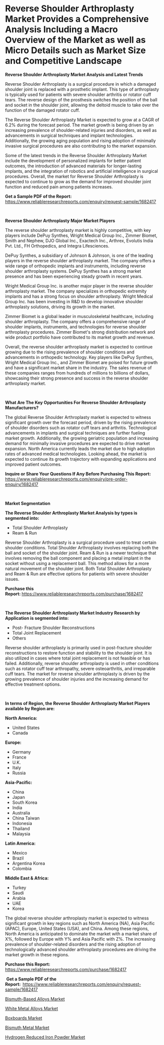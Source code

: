 <p><h1>Reverse Shoulder Arthroplasty Market Provides a Comprehensive Analysis Including a Macro Overview of the Market as well as Micro Details such as Market Size and Competitive Landscape</h1></p><p><strong>Reverse Shoulder Arthroplasty Market Analysis and Latest Trends</strong></p>
<p><p>Reverse Shoulder Arthroplasty is a surgical procedure in which a damaged shoulder joint is replaced with a prosthetic implant. This type of arthroplasty is typically used for patients with severe shoulder arthritis or rotator cuff tears. The reverse design of the prosthesis switches the position of the ball and socket in the shoulder joint, allowing the deltoid muscle to take over the function of the damaged rotator cuff.</p><p>The Reverse Shoulder Arthroplasty Market is expected to grow at a CAGR of 6.2% during the forecast period. The market growth is being driven by an increasing prevalence of shoulder-related injuries and disorders, as well as advancements in surgical techniques and implant technologies. Additionally, the growing aging population and rising adoption of minimally invasive surgical procedures are also contributing to the market expansion.</p><p>Some of the latest trends in the Reverse Shoulder Arthroplasty Market include the development of personalized implants for better patient outcomes, the introduction of advanced materials for longer-lasting implants, and the integration of robotics and artificial intelligence in surgical procedures. Overall, the market for Reverse Shoulder Arthroplasty is expected to continue to grow as the demand for improved shoulder joint function and reduced pain among patients increases.</p></p>
<p><strong>Get a Sample PDF of the Report:&nbsp;</strong> <a href="https://www.reliableresearchreports.com/enquiry/request-sample/1682417">https://www.reliableresearchreports.com/enquiry/request-sample/1682417</a></p>
<p>&nbsp;</p>
<p><strong>Reverse Shoulder Arthroplasty Major Market Players</strong></p>
<p><p>The reverse shoulder arthroplasty market is highly competitive, with key players include DePuy Synthes, Wright Medical Group Inc., Zimmer Biomet, Smith and Nephew, DJO Global Inc., Exactech Inc., Arthrex, Evolutis India Pvt. Ltd., FH Orthopedics, and Integra Lifesciences.</p><p>DePuy Synthes, a subsidiary of Johnson & Johnson, is one of the leading players in the reverse shoulder arthroplasty market. The company offers a wide range of orthopedic implants and instruments, including reverse shoulder arthroplasty systems. DePuy Synthes has a strong market presence and has been experiencing steady growth in recent years. </p><p>Wright Medical Group Inc. is another major player in the reverse shoulder arthroplasty market. The company specializes in orthopedic extremity implants and has a strong focus on shoulder arthroplasty. Wright Medical Group Inc. has been investing in R&D to develop innovative shoulder arthroplasty solutions, driving its growth in the market.</p><p>Zimmer Biomet is a global leader in musculoskeletal healthcare, including shoulder arthroplasty. The company offers a comprehensive range of shoulder implants, instruments, and technologies for reverse shoulder arthroplasty procedures. Zimmer Biomet's strong distribution network and wide product portfolio have contributed to its market growth and revenue.</p><p>Overall, the reverse shoulder arthroplasty market is expected to continue growing due to the rising prevalence of shoulder conditions and advancements in orthopedic technology. Key players like DePuy Synthes, Wright Medical Group Inc., and Zimmer Biomet are poised for future growth and have a significant market share in the industry. The sales revenue of these companies ranges from hundreds of millions to billions of dollars, showcasing their strong presence and success in the reverse shoulder arthroplasty market.</p></p>
<p>&nbsp;</p>
<p><strong>What Are The Key Opportunities For Reverse Shoulder Arthroplasty Manufacturers?</strong></p>
<p><p>The global Reverse Shoulder Arthroplasty market is expected to witness significant growth over the forecast period, driven by the rising prevalence of shoulder disorders such as rotator cuff tears and arthritis. Technological advancements in implants and surgical techniques are further fueling market growth. Additionally, the growing geriatric population and increasing demand for minimally invasive procedures are expected to drive market expansion. North America currently leads the market due to high adoption rates of advanced medical technologies. Looking ahead, the market is expected to continue its growth trajectory with expanding applications and improved patient outcomes.</p></p>
<p><strong>Inquire or Share Your Questions If Any Before Purchasing This Report:</strong> <a href="https://www.reliableresearchreports.com/enquiry/pre-order-enquiry/1682417">https://www.reliableresearchreports.com/enquiry/pre-order-enquiry/1682417</a></p>
<p>&nbsp;</p>
<p><strong>Market Segmentation</strong></p>
<p><strong>The Reverse Shoulder Arthroplasty Market Analysis by types is segmented into:</strong></p>
<p><ul><li>Total Shoulder Arthroplasty</li><li>Ream & Run</li></ul></p>
<p><p>Reverse Shoulder Arthroplasty is a surgical procedure used to treat certain shoulder conditions. Total Shoulder Arthroplasty involves replacing both the ball and socket of the shoulder joint. Ream & Run is a newer technique that involves removing the ball component and placing a metal implant in the socket without using a replacement ball. This method allows for a more natural movement of the shoulder joint. Both Total Shoulder Arthroplasty and Ream & Run are effective options for patients with severe shoulder issues.</p></p>
<p><strong>Purchase this Report:&nbsp;</strong><a href="https://www.reliableresearchreports.com/purchase/1682417">https://www.reliableresearchreports.com/purchase/1682417</a></p>
<p>&nbsp;</p>
<p><strong>The Reverse Shoulder Arthroplasty Market Industry Research by Application is segmented into:</strong></p>
<p><ul><li>Post- Fracture Shoulder Reconstructions</li><li>Total Joint Replacement</li><li>Others</li></ul></p>
<p><p>Reverse shoulder arthroplasty is primarily used in post-fracture shoulder reconstructions to restore function and stability to the shoulder joint. It is also utilized in cases where total joint replacement is not feasible or has failed. Additionally, reverse shoulder arthroplasty is used in other conditions such as rotator cuff tear arthropathy, severe osteoarthritis, and irreparable cuff tears. The market for reverse shoulder arthroplasty is driven by the growing prevalence of shoulder injuries and the increasing demand for effective treatment options.</p></p>
<p>&nbsp;</p>
<p><strong>In terms of Region, the Reverse Shoulder Arthroplasty Market Players available by Region are:</strong></p>
<p>
    <p> <strong> North America: </strong>
        <ul>
            <li>United States</li>
            <li>Canada</li>
        </ul>
        </p> 
    <p> <strong> Europe: </strong>
        <ul>
            <li>Germany</li>
            <li>France</li>
            <li>U.K.</li>
            <li>Italy</li>
            <li>Russia</li>
        </ul>
        </p> 
    <p> <strong> Asia-Pacific: </strong>
        <ul>
            <li>China</li>
            <li>Japan</li>
            <li>South Korea</li>
            <li>India</li>
            <li>Australia</li>
            <li>China Taiwan</li>
            <li>Indonesia</li>
            <li>Thailand</li>
            <li>Malaysia</li>
        </ul>
        </p> 
    <p> <strong> Latin America: </strong>
        <ul>
            <li>Mexico</li>
            <li>Brazil</li>
            <li>Argentina Korea</li>
            <li>Colombia</li>
        </ul>
        </p> 
    <p> <strong> Middle East & Africa: </strong>
        <ul>
            <li>Turkey</li>
            <li>Saudi</li>
            <li>Arabia</li>
            <li>UAE</li>
            <li>Korea</li>
        </ul>
    </p>
    </p>
<p><p>The global reverse shoulder arthroplasty market is expected to witness significant growth in key regions such as North America (NA), Asia Pacific (APAC), Europe, United States (USA), and China. Among these regions, North America is anticipated to dominate the market with a market share of X%, followed by Europe with Y% and Asia Pacific with Z%. The increasing prevalence of shoulder-related disorders and the rising adoption of technologically advanced shoulder arthroplasty procedures are driving the market growth in these regions.</p></p>
<p><strong>Purchase this Report: </strong><a href="https://www.reliableresearchreports.com/purchase/1682417">https://www.reliableresearchreports.com/purchase/1682417</a></p>
<p>&nbsp;<strong>Get a Sample PDF of the Report:&nbsp;&nbsp;</strong><a href="https://www.reliableresearchreports.com/enquiry/request-sample/1682417">https://www.reliableresearchreports.com/enquiry/request-sample/1682417</a></p>
<p><strong></strong></p>
<p><p><a href="https://github.com/nicoletavirag/Market-Research-Report-List-2/blob/main/bismuth-based-alloys-market.md">Bismuth-Based Alloys Market</a></p><p><a href="https://github.com/redneck06/Market-Research-Report-List-2/blob/main/white-metal-alloys-market.md">White Metal Alloys Market</a></p><p><a href="https://github.com/RoccoManning/Market-Research-Report-List-3/blob/main/boxboards-market.md">Boxboards Market</a></p><p><a href="https://github.com/edytherolanlouisejk1miz0wig/Market-Research-Report-List-1/blob/main/bismuth-metal-market.md">Bismuth Metal Market</a></p><p><a href="https://github.com/peachesmcdowel1/Market-Research-Report-List-1/blob/main/hydrogen-reduced-iron-powder-market.md">Hydrogen Reduced Iron Powder Market</a></p></p>